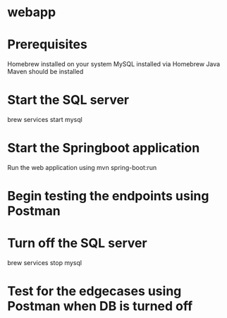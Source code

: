 # webapp
# Prerequisites

Homebrew installed on your system
MySQL installed via Homebrew
Java
Maven should be installed

# Start the SQL server

brew services start mysql

# Start the Springboot application

Run the web application using
mvn spring-boot:run

# Begin testing the endpoints using Postman

# Turn off the SQL server
brew services stop mysql

#  Test for the edgecases using Postman when DB is turned off


